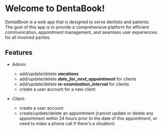 # Welcome to DentaBook!

DentalBook is a web app that is designed to serve dentists and patients. The goal of this app is to provide a comprehensive platform for efficient communication, appointment management, and seamless user experiences for all involved parties.


## Features

- Admin:
  - add/update/delete ***vacations***
  - add/update/delete ***date_for_next_appointment*** for clients
  - add/update/delete ***re-examination_interval*** for clients
  - create a user account for a new client

- Client:
  - create a user account
  - create/update/delete an appointment (cannot update or delete any appointment within 24 hours prior to the date of this appointment, or need to make a phone call if there's a situation)

